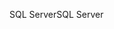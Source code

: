 <span data-ttu-id="02538-101">SQL Server</span><span class="sxs-lookup"><span data-stu-id="02538-101">SQL Server</span></span>